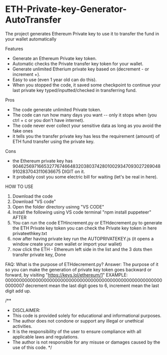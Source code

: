 # ETH-Private-key-Generator-AutoTransfer
The project generates Ethereum Private key to use it to transfer the fund in your wallet automatically


Features
- Generate an Ethereum Private key token.
- Automatic checks the Private transfer key token for your wallet.
- Generate unlimited Etherium private key based on (decrement - or increment +).
- Easy to use (even 1 year old can do this).
- When you stopped the code, it saved some checkpoint to continue your last private key typed/inputted/checked in transferring fund.


Pros
- The code generate unlimited Private token.
- The code can run how many days you want -- only it stops when (you ctrl + c or you don't have internet).
- The code never ever collect your sensitive data as long as you avoid the fake ones
- it tells you the transfer private key has less the requirement (amount) of ETH fund transfer using the private key.

Cons
- the Ethereum private key has 904625697166532776746648320380374280100293470930272690489102837043110636675 DIGIT on it.
- It probably cost you some electric bill for waiting (let's be real in here).



HOW TO USE
1. Download the code
2. Download "VS code"
3. Open the folder directory usinng "VS CODE"
4. Install the following using VS code terminal "npm install puppeteer" AFTER
5. You can run the code ETHincrement.py or ETHdecrement.py to generate the ETH Private key token you can check the Private key token in here privateethkey.txt
6. now after having private key run the AUTOPRIVATEKEY.js (it opens a window create your own wallet or import your wallet)
7. now click the ETH - Ethereum left side in the list and the 3 dots then transfer private key, Done


FAQ: 
What is the purpose of ETHdecrement.py?
Answer: The purpose of it so you can make the generation of private key token goes backward or forward, by visiting "https://keys.lol/ethereum/1" EXAMPLE:
0000000000000000000000000000000000000000000000000000000000000007 decrement mean the last digit goes to 6, increment mean the last digit add up.


/**
 * DISCLAIMER:
 * This code is provided solely for educational and informational purposes.
 * The author does not condone or support any illegal or unethical activities.
 * It is the responsibility of the user to ensure compliance with all applicable laws and regulations.
 * The author is not responsible for any misuse or damages caused by the use of this code.
 */
